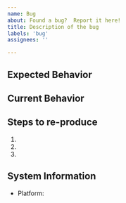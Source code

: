 ```yaml
---
name: Bug
about: Found a bug?  Report it here!
title: Description of the bug
labels: 'bug'
assignees: ''

---
```


## Expected Behavior 
<!-- Tell us what should be happening -->

## Current Behavior
<!-- What's actually happening -->

## Steps to re-produce
<!-- More information = more helpful -->
1.
2.
3.

## System Information
* Platform:

